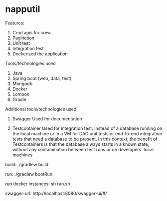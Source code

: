 # napputil

Features:

1. Crud apis for crew
2. Pagination
3. Unit test
4. Integration test
5. Dockerized the application

Tools/technologies used

1. Java
2. Spring boot (web, data, test)
3. Mongodb
4. Docker
5. Lombok
6. Gradle

Additional tools/technologies used

1. Swagger
    Used for documentation

2. Testcontainer
   Used for integration test. Instead of a database running on the local machine or in a VM for DAO unit tests or end-to-end integration tests that need a database to be present. In this context, the benefit of Testcontainers is that the database always starts in a known state, without any contamination between test runs or on developers' local machines


build:  ./gradlew build

run:  ./gradlew bootRun

run docker instances: sh run.sh

swagger-url: http://localhost:8080/swagger-ui/#/








